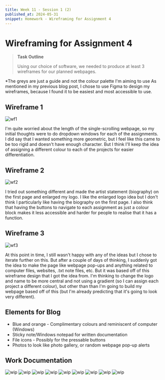 ```yaml
---
title: Week 11 - Session 1 (2)
published_at: 2024-05-31
snippet: Homework - Wireframing for Assignment 4
---
```

# Wireframing for Assignment 4
>**Task Outline**
>
> Using our choice of software, we needed to produce at least 3 wireframes for our planned webpages.

*The greys are just a guide and not the colour palette I'm aiming to use
As mentioned in my previous blog post, I chose to use Figma to design my wireframes, because I found it to be easiest and most accessible to use.

## Wireframe 1
![wf1](/W11/wf1.png)

I'm quite worried about the length of the single-scrolling webpage, so my initial thoughts were to do dropdown windows for each of the assignments. I did say that I wanted something more geometric, but I feel like this came to be too rigid and doesn't have enough character. But I think I'll keep the idea of assigning a different colour to each of the projects for easier differentiation. 

## Wireframe 2
![wf2](/W11/wf2.png)

I tried out something different and made the artist statement (biography) on the first page and enlarged my logo. I like the enlarged logo idea but I don't think I particularly like having the biography on the first page. I also think that having the buttons to navigate to each assignment as just a colour block makes it less accessible and harder for people to realise that it has a function.

## Wireframe 3
![wf3](/W11/wf3.png)

At this point in time, I still wasn't happy with any of the ideas but I chose to iterate further on this. But after a couple of days of thinking, I suddenly got the idea to make the page like webpage pop-ups and anything related to computer files, websites, .txt note files, etc. But it was based off of this wireframe design that I got the idea from. I'm thinking to change the logo and name to be more central and not using a gradient (so I can assign each project a different colour), but other than than I'm going to build my webpage based off of this (but I'm already predicting that it's going to look very different).

## Elements for Blog
- Blue and orange - Complimentary colours and reminiscent of computer (Windows)
- Sticky note/Windows notepad for written documentation
- File icons - Possibly for the pressable buttons
- Photos to look like photo gallery, or random webpage pop-up alerts

## Work Documentation
![wip](/W11/w1.png)
![wip](/W11/w2.png)
![wip](/W11/w3.png)
![wip](/W11/w4.png)
![wip](/W11/w5.png)
![wip](/W11/w6.png)
![wip](/W11/w7.png)
![wip](/W11/w8.png)
![wip](/W11/w9.png)

